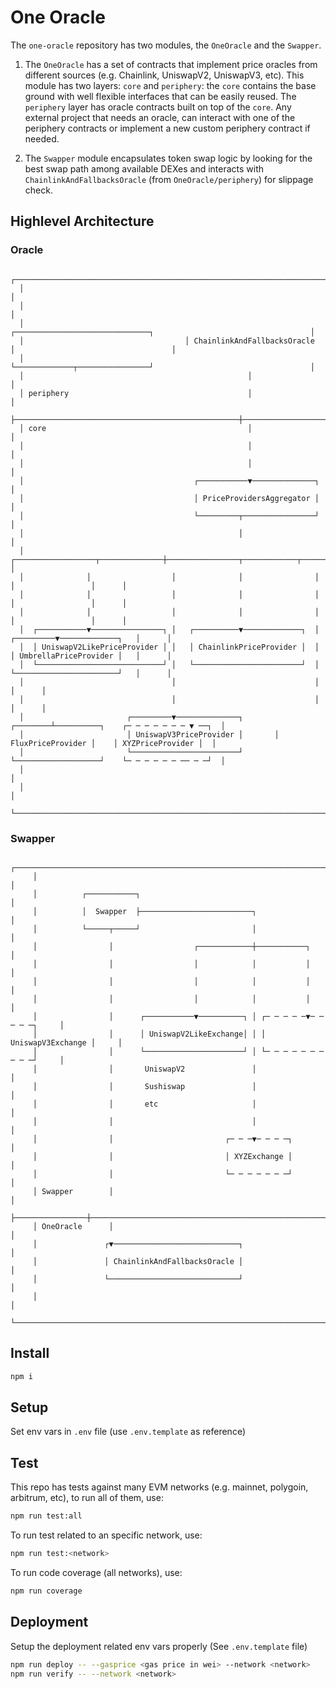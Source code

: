# One Oracle

The `one-oracle` repository has two modules, the `OneOracle` and the `Swapper`.

1. The `OneOracle` has a set of contracts that implement price oracles from different sources (e.g. Chainlink, UniswapV2, UniswapV3, etc). This module has two layers: `core` and `periphery`: the `core` contains the base ground with well flexible interfaces that can be easily reused. The `periphery` layer has oracle contracts built on top of the `core`. Any external project that needs an oracle, can interact with one of the periphery contracts or implement a new custom periphery contract if needed.

2. The `Swapper` module encapsulates token swap logic by looking for the best swap path among available DEXes and interacts with `ChainlinkAndFallbacksOracle` (from `OneOracle/periphery`) for slippage check.

## Highlevel Architecture

### Oracle

```
  ┌───────────────────────────────────────────────────────────────────────────────────────────────────────┐
  │                                                                                                       │
  │                                                                                                       │
  │                                    ┌──────────────────────────────┐                                   │
  │                                    │ ChainlinkAndFallbacksOracle  │                                   │
  │                                    └─────────────┬────────────────┘                                   │
  │                                                  │                                                    │
  │ periphery                                        │                                                    │
  ├──────────────────────────────────────────────────┼────────────────────────────────────────────────────┤
  │ core                                             │                                                    │
  │                                                  │                                                    │
  │                                                  │                                                    │
  │                                      ┌───────────▼──────────────┐                                     │
  │                                      │ PriceProvidersAggregator │                                     │
  │                                      └─────────┬────────────────┘                                     │
  │                                                │                                                      │
  │              ┌──────────────────┬──────────────┼────────────────┬────────────┬─────────────────┐      │
  │              │                  │              │                │            │                 │      │
  │              │                  │              │                │            │                 │      │
  │              │                  │              │                │            │                 │      │
  │  ┌───────────▼────────────────┐ │   ┌──────────▼─────────────┐  │  ┌─────────▼─────────────┐   │      │
  │  │ UniswapV2LikePriceProvider │ │   │ ChainlinkPriceProvider │  │  │ UmbrellaPriceProvider │   │      │
  │  └────────────────────────────┘ │   └────────────────────────┘  │  └───────────────────────┘   │      │
  │                                 │                               │                              │      │
  │                                 │                               │                              │      │
  │                       ┌─────────▼──────────────┐       ┌────────┴──────────┐    ┌─ ─ ─ ─ ─ ─ ─ ▼ ──┐  │
  │                       │ UniswapV3PriceProvider │       │ FluxPriceProvider │    │ XYZPriceProvider │  │
  │                       └────────────────────────┘       └───────────────────┘    └─ ─ ─ ─ ─ ─ ── ─ ─┘  │
  │                                                                                                       │
  │                                                                                                       │
  └───────────────────────────────────────────────────────────────────────────────────────────────────────┘
```

### Swapper

```
     ┌────────────────────────────────────────────────────────────────────────────┐
     │                                                                            │
     │          ┌───────────┐                                                     │
     │          │  Swapper  ├─────────────────────────┐                           │
     │          └─────┬─────┘                         │                           │
     │                │                  ┌────────────┼───────────┐               │
     │                │                  │            │           │               │
     │                │                  │            │           │               │
     │                │                  │            │           │               │
     │                │      ┌───────────▼──────────┐ │ ┌─ ─ ─ ─ ─▼─ ─ ─ ─ ─┐     │
     │                │      │ UniswapV2LikeExchange│ │ │ UniswapV3Exchange │     │
     │                │      └──────────────────────┘ │ └─ ─ ─ ─ ─ ─ ─ ─ ─ ─┘     │
     │                │       UniswapV2               │                           │
     │                │       Sushiswap               │                           │
     │                │       etc                     │                           │
     │                │                               │                           │
     │                │                         ┌─ ─ ─▼─ ─ ─ ─┐                   │
     │                │                         │ XYZExchange │                   │
     │                │                         └─ ─ ─ ─ ─ ─ ─┘                   │
     │ Swapper        │                                                           │
     ├────────────────┼───────────────────────────────────────────────────────────┤
     │ OneOracle      │                                                           │
     │               ┌▼────────────────────────────┐                              │
     │               │ ChainlinkAndFallbacksOracle │                              │
     │               └─────────────────────────────┘                              │
     │                                                                            │
     └────────────────────────────────────────────────────────────────────────────┘
```

## Install

```sh
npm i
```

## Setup

Set env vars in `.env` file (use `.env.template` as reference)

## Test

This repo has tests against many EVM networks (e.g. mainnet, polygoin, arbitrum, etc), to run all of them, use:

```sh
npm run test:all
```

To run test related to an specific network, use:

```sh
npm run test:<network>
```

To run code coverage (all networks), use:

```sh
npm run coverage
```

## Deployment

Setup the deployment related env vars properly (See `.env.template` file)

```sh
npm run deploy -- --gasprice <gas price in wei> --network <network>
npm run verify -- --network <network>
```
